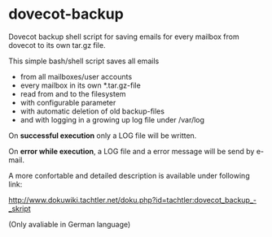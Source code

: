 # dovecot-backup
Dovecot backup shell script for saving emails for every mailbox from dovecot to its own tar.gz file.

This simple bash/shell script saves all emails
- from all mailboxes/user accounts
- every mailbox in its own *.tar.gz-file
- read from and to the filesystem
- with configurable parameter
- with automatic deletion of old backup-files
- and with logging in a growing up log file under /var/log

On **successful execution** only a LOG file will be written.

On **error while execution**, a LOG file and a error message will be send by e-mail.


A more confortable and detailed description is available under following link:

http://www.dokuwiki.tachtler.net/doku.php?id=tachtler:dovecot_backup_-_skript

(Only avaliable in German language)
